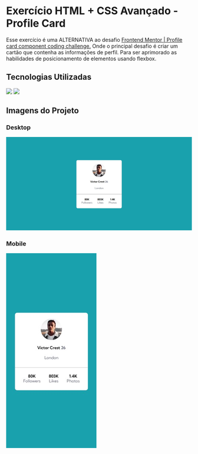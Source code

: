 # Exercício HTML + CSS Avançado - Profile Card

Esse exercício é uma ALTERNATIVA ao desafio [Frontend Mentor | Profile card component coding challenge.](https://www.frontendmentor.io/challenges/profile-card-component-cfArpWshJ) Onde o principal desafio é criar um cartão que contenha as informações de perfil. Para ser aprimorado as habilidades de posicionamento de elementos usando flexbox.

## Tecnologias Utilizadas

<img width="55px" src="https://cdn.jsdelivr.net/gh/devicons/devicon/icons/html5/html5-original.svg" />
<img width="55px" src="https://cdn.jsdelivr.net/gh/devicons/devicon/icons/css3/css3-original.svg" />
                 
## Imagens do Projeto

### Desktop

![](design/desktop-design.jpg)

### Mobile
![](design/mobile-design.jpg)